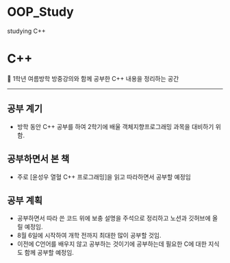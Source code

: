# OOP_Study
studying C++

# C++
<aside>
📌 1학년 여름방학 방중강의와 함께 공부한 C++ 내용을 정리하는 공간

</aside>

---

## 공부 계기

- 방학 동안 C++ 공부를 하여 2학기에 배울 객체지향프로그래밍 과목을 대비하기 위함.

## 공부하면서 본 책

- 주로 [윤성우 열혈 C++ 프로그래밍]을 읽고 따라하면서 공부할 예정임

## 공부 계획

- 공부하면서 따라 쓴 코드 위에 보충 설명을 주석으로 정리하고 노션과 깃허브에 올릴 예정임.
- 8월 6일에 시작하여 개학 전까지 최대한 많이 공부할 것임.
- 이전에 C언어를 배우지 않고 공부하는 것이기에 공부하는데 필요한 C에 대한 지식도 함께 공부할 예정임.
